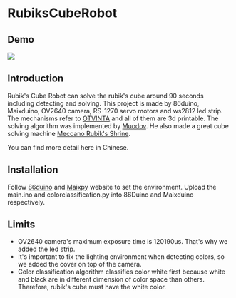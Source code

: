 # RubiksCubeRobot

## Demo
[![](https://img.youtube.com/vi/XAhuqio9FTo/hqdefault.jpg)](https://www.youtube.com/watch?v=XAhuqio9FTo&feature=youtu.be)
## Introduction
Rubik's Cube Robot can solve the rubik's cube around 90 seconds including detecting and solving. This project is made by 86duino, Maixduino, OV2640 camera, RS-1270 servo motors and ws2812 led strip. The mechanisms refer to [OTVINTA](http://www.rcr3d.com/intro.html) and all of them are 3d printable. The solving algorithm was implemented by [Muodov](https://github.com/muodov/kociemba). He also made a great cube solving machine [Meccano Rubik's Shrine](http://blog.zok.pw/hacking/2016/08/12/meccano-rubiks-shrine/).

You can find more detail here in Chinese.

## Installation
Follow [86duino](http://www.86duino.com/?page_id=2844) and [Maixpy](https://maixpy.sipeed.com/en/) website to set the environment. Upload the main.ino and colorclassification.py into 86Duino and Maixduino respectively.

## Limits
* OV2640 camera's maximum exposure time is 120190us. That's why we added the led strip.
* It's important to fix the lighting environment when detecting colors, so we added the cover on top of the camera.
* Color classification algorithm classifies color white first because white and black are in different dimension of color space than others. Therefore, rubik's cube must have the white color.
